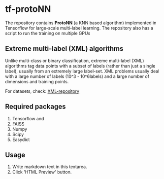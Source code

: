 # tf-protoNN
The repository contains **ProtoNN** (a KNN based algorithm) implemented in Tensorflow for large-scale multi-label learning. The repository also has a script to run the training on multiple GPUs


## Extreme multi-label (XML) algorithms

Unlike multi-class or binary classification, extreme multi-label (XML) algorithms tag data points with a subset of labels (rather than
just a single label), usually from an extremely large label-set. XML problems usually deal with a large number of labels (10^3 - 10^6labels) and a large number of dimensions and training points. 

For datasets, check: [XML-repository](http://manikvarma.org/downloads/XC/XMLRepository.html)

## Required packages

1. Tensorflow and
2. [FAISS](https://github.com/facebookresearch/faiss)
3. Numpy
4. Scipy
5. Easydict
 
## Usage
1. Write markdown text in this textarea.
2. Click 'HTML Preview' button.
